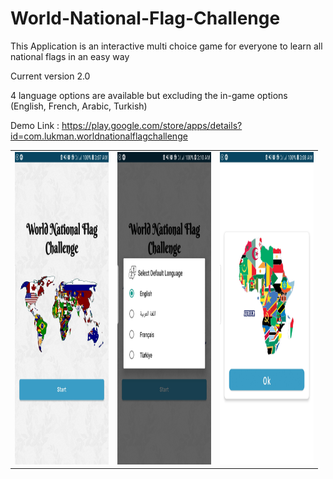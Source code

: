 # World-National-Flag-Challenge

This Application is an interactive multi choice game for everyone to learn all national flags in an easy way

Current version 2.0

4 language options are available but excluding the in-game options
(English, French, Arabic, Turkish)

Demo Link : https://play.google.com/store/apps/details?id=com.lukman.worldnationalflagchallenge

<table style="width:100%; border:0px">
  <tr>
    <td><img src="https://github.com/ismailukman/World-National-Flag-Challenge/blob/master/WorldNationalFlag.jpg" alt="National Flag Challenge" width="150px" height="500"></td>
    <td><img src="https://github.com/ismailukman/World-National-Flag-Challenge/blob/master/languages.jpg" alt="Challenge Languages" width="150px" height="500"></td>
    <td><img src="https://github.com/ismailukman/World-National-Flag-Challenge/blob/master/africa.jpg" alt="Challenge Africa" width="150px" height="500"></td>
  </tr>
</table>

